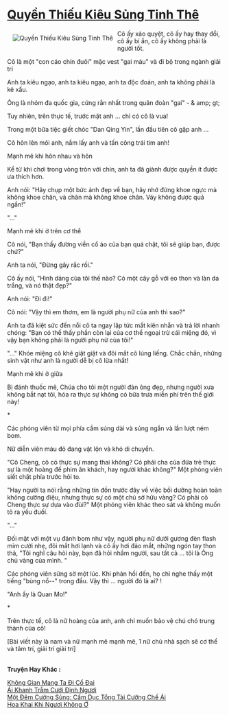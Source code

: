 <a href="https://truyentiki.com/quyen-thieu-kieu-sung-tinh-the.30621/" title="Quyền Thiếu Kiêu Sủng Tinh Thê"><h1>Quyền Thiếu Kiêu Sủng Tinh Thê</h1></a><div style="display:table"><img align="right" style="float: left; padding: 10px;" src="https://truyentiki.com/a/img/str/src/30621.jpg" alt="Quyền Thiếu Kiêu Sủng Tinh Thê">Cô ấy xảo quyệt, cô ấy hay thay đổi, cô ấy bí ẩn, cô ấy không phải là người tốt. <p></p> Cô là một "con cáo chín đuôi" mặc vest "gai máu" và đi bộ trong ngành giải trí <p></p> Anh ta kiêu ngạo, anh ta kiêu ngạo, anh ta độc đoán, anh ta không phải là kẻ xấu. <p></p> Ông là nhóm đa quốc gia, cứng rắn nhất trong quân đoàn "gai" - & amp; gt; <p></p> Tuy nhiên, trên thực tế, trước mặt anh ... chỉ có cô là vua! <p></p> Trong một bữa tiệc giết chóc "Dan Qing Yin", lần đầu tiên cô gặp anh ... <p></p> Cô hôn lên môi anh, nắm lấy anh và tấn công trái tim anh! <p></p> Mạnh mẽ khi hôn nhau và hôn <p></p> Kể từ khi chơi trong vòng tròn với chín, anh ta đã giành được quyền ít được ưa thích hơn. <p></p> Anh nói: "Hãy chụp một bức ảnh đẹp về bạn, hãy nhớ đừng khoe ngực mà không khoe chân, và chân mà không khoe chân. Váy không được quá ngắn!" <p></p> "..." <p></p> Mạnh mẽ khi ở trên cơ thể <p></p> Cô nói, "Bạn thấy đường viền cổ áo của bạn quá chật, tôi sẽ giúp bạn, được chứ?" <p></p> Anh ta nói, "Đừng gây rắc rối." <p></p> Cô ấy nói, "Hình dáng của tôi thế nào? Có một cây gỗ với eo thon và làn da trắng, và nó thật đẹp?" <p></p> Anh nói: "Đi đi!" <p></p> Cô nói: "Vậy thì em thơm, em là người phụ nữ của anh thì sao?" <p></p> Anh ta đã kiệt sức đến nỗi cô ta ngay lập tức mất kiên nhẫn và trả lời nhanh chóng: "Bạn có thể thấy phần còn lại của cơ thể ngoại trừ cái miệng đó, vì vậy bạn không phải là người phụ nữ của tôi!" <p></p> "..." Khóe miệng cô khẽ giật giật và đôi mắt cô lúng liếng. Chắc chắn, những sinh vật như anh là người dễ bị cô lừa nhất! <p></p> Mạnh mẽ khi ở giữa <p></p> Bị đánh thuốc mê, Chúa cho tôi một người đàn ông đẹp, nhưng người xưa không bắt nạt tôi, hóa ra thực sự không có bữa trưa miễn phí trên thế giới này! <p></p> * <p></p> Các phóng viên từ mọi phía cầm súng dài và súng ngắn và lần lượt ném bom. <p></p> Nữ diễn viên màu đỏ đang vật lộn và khó di chuyển. <p></p> "Cô Cheng, cô có thực sự mang thai không? Có phải cha của đứa trẻ thực sự là một hoàng đế phim ăn khách, hay người khác không?" Một phóng viên siết chặt phía trước hỏi to. <p></p> "Hay người ta nói rằng những tin đồn trước đây về việc bồi dưỡng hoàn toàn không cường điệu, nhưng thực sự có một chủ sở hữu vàng? Có phải cô Cheng thực sự dựa vào đùi?" Một phóng viên khác theo sát và không muốn tỏ ra yếu đuối. <p></p> "..." <p></p> Đối mặt với một vụ đánh bom như vậy, người phụ nữ dưới gương đèn flash mỉm cười nhẹ, đôi mắt hơi lạnh và cô ấy hơi đảo mắt, những ngón tay thon thả, "Tôi nghĩ câu hỏi này, bạn đã hỏi nhầm người, sau tất cả ... tôi là Ông chủ vàng của mình. " <p></p> Các phóng viên sững sờ một lúc. Khi phản hồi đến, họ chỉ nghe thấy một tiếng "bùng nổ--" trong đầu. Vậy thì ... người đó là ai? ! <p></p> "Anh ấy là Quan Mo!" <p></p> * <p></p> Trên thực tế, cô là nữ hoàng của anh, anh chỉ muốn bảo vệ chú chó trung thành của cô! <p></p> [Bài viết này là nam và nữ mạnh mẽ mạnh mẽ, 1 nữ chủ nhà sạch sẽ cơ thể và tâm trí, giải trí giải trí]</div><p><br><b>Truyện Hay Khác :</b></p><a href="https://truyentiki.com/khong-gian-mang-ta-di-co-dai.30620/" alt="Không Gian Mang Ta Đi Cổ Đại">Không Gian Mang Ta Đi Cổ Đại</a><br/><a href="https://github.com/nownovels/truyenhay/tree/master/truyenhay/30590/README.md" alt="Ái Khanh Trẫm Cưới Định Ngươi">Ái Khanh Trẫm Cưới Định Ngươi</a><br/><a href="https://github.com/nownovels/top500/tree/master/truyenhay/33482/" alt="Một Đêm Cường Sủng: Cấm Dục Tổng Tài Cưỡng Chế Ái">Một Đêm Cường Sủng: Cấm Dục Tổng Tài Cưỡng Chế Ái</a><br/><a href="https://www.scoop.it/topic/nownovels/p/4119143934/2020/06/16/truyen-hoa-khai-khi-nguoi-khong-o" alt="Hoa Khai Khi Ngươi Không Ở">Hoa Khai Khi Ngươi Không Ở</a><br/>